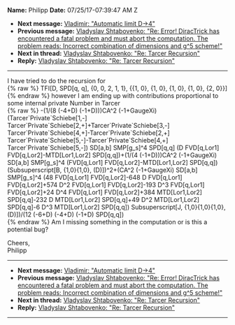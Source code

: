 **Name:** Philipp
**Date:** 07/25/17-07:39:47 AM Z

  - **Next message:** [Vladimir: "Automatic limit D-\>4"](1291.html)
  - **Previous message:** [Vladyslav Shtabovenko: "Re: Error\!
    DiracTrick has encountered a fatal problem and must abort the
    computation. The problem reads: Incorrect combination of dimensions
    and g^5 scheme\!"](1289.html)
  - **Next in thread:** [Vladyslav Shtabovenko: "Re: Tarcer
    Recursion"](1292.html)
  - **Reply:** [Vladyslav Shtabovenko: "Re: Tarcer
    Recursion"](1292.html)

-----

I have tried to do the recursion for  
{% raw %}
TFI[D, SPD[q, q], {0, 0, 2, 1, 1}, {{1, 0}, {1, 0}, {1, 0},
{1, 0}, {2, 0}}]  
{% endraw %}
however I am ending up with contributions proportional to some internal
private Number in Tarcer  
{% raw %}
\-(1/(8 (-4+D) (-1+D)))CA^2 (-1+GaugeXi)
(Tarcer\`Private\`Schiebe[1,-]
Tarcer\`Private\`Schiebe[2,+]+Tarcer\`Private\`Schiebe[3,-]
Tarcer\`Private\`Schiebe[4,+]-Tarcer\`Private\`Schiebe[2,+]
Tarcer\`Private\`Schiebe[5,-]-Tarcer\`Private\`Schiebe[4,+]
Tarcer\`Private\`Schiebe[5,-]) SD[a,b]
SMP[g\_s]^4 SPD[q,q] (D FVD[q,Lor1]
FVD[q,Lor2]-MTD[Lor1,Lor2] SPD[q,q])+(1/(4
(-1+D)))CA^2 (-1+GaugeXi) SD[a,b] SMP[g\_s]^4
(FVD[q,Lor1] FVD[q,Lor2]-MTD[Lor1,Lor2]
SPD[q,q]) (Subsuperscript[B, {1,0}{1,0}, (D)])^2+(CA^2
(-1+GaugeXi) SD[a,b] SMP[g\_s]^4 (48 FVD[q,Lor1]
FVD[q,Lor2]-648 D FVD[q,Lor1] FVD[q,Lor2]+574
D^2 FVD[q,Lor1] FVD[q,Lor2]-193 D^3 FVD[q,Lor1]
FVD[q,Lor2]+24 D^4 FVD[q,Lor1] FVD[q,Lor2]+384
MTD[Lor1,Lor2] SPD[q,q]-232 D MTD[Lor1,Lor2]
SPD[q,q]+49 D^2 MTD[Lor1,Lor2] SPD[q,q]-6 D^3
MTD[Lor1,Lor2] SPD[q,q]) Subsuperscript[J,
{1,0}{1,0}{1,0}, (D)])/(12 (-6+D) (-4+D) (-1+D) SPD[q,q])  
{% endraw %}
Am I missing something in the computation or is this a potential bug?  

Cheers,  
Philipp  

-----

  - **Next message:** [Vladimir: "Automatic limit D-\>4"](1291.html)
  - **Previous message:** [Vladyslav Shtabovenko: "Re: Error\!
    DiracTrick has encountered a fatal problem and must abort the
    computation. The problem reads: Incorrect combination of dimensions
    and g^5 scheme\!"](1289.html)
  - **Next in thread:** [Vladyslav Shtabovenko: "Re: Tarcer
    Recursion"](1292.html)
  - **Reply:** [Vladyslav Shtabovenko: "Re: Tarcer
    Recursion"](1292.html)

-----

